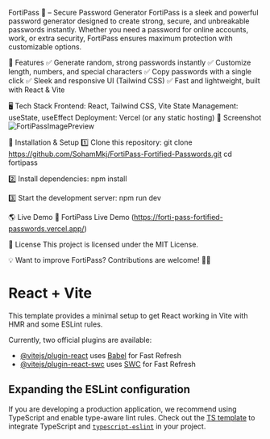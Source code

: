 FortiPass 🔐 – Secure Password Generator
FortiPass is a sleek and powerful password generator designed to create strong, secure, and unbreakable passwords instantly. Whether you need a password for online accounts, work, or extra security, FortiPass ensures maximum protection with customizable options.

🚀 Features
✅ Generate random, strong passwords instantly
✅ Customize length, numbers, and special characters
✅ Copy passwords with a single click
✅ Sleek and responsive UI (Tailwind CSS)
✅ Fast and lightweight, built with React & Vite

🖥 Tech Stack
Frontend: React, Tailwind CSS, Vite
State Management: useState, useEffect
Deployment: Vercel (or any static hosting)
📸 Screenshot
![FortiPassImagePreview](https://github.com/user-attachments/assets/cd8ffa8e-e937-4f8d-a26f-64f9b7e87387)


🔧 Installation & Setup
1️⃣ Clone this repository:
git clone https://github.com/SohamMkj/FortiPass-Fortified-Passwords.git
cd fortipass

2️⃣ Install dependencies:
npm install

3️⃣ Start the development server:
npm run dev

🌎 Live Demo
🔗 FortiPass Live Demo (https://forti-pass-fortified-passwords.vercel.app/)

📜 License
This project is licensed under the MIT License.

💡 Want to improve FortiPass? Contributions are welcome! 🚀✨


# React + Vite

This template provides a minimal setup to get React working in Vite with HMR and some ESLint rules.

Currently, two official plugins are available:

- [@vitejs/plugin-react](https://github.com/vitejs/vite-plugin-react/blob/main/packages/plugin-react/README.md) uses [Babel](https://babeljs.io/) for Fast Refresh
- [@vitejs/plugin-react-swc](https://github.com/vitejs/vite-plugin-react-swc) uses [SWC](https://swc.rs/) for Fast Refresh

## Expanding the ESLint configuration

If you are developing a production application, we recommend using TypeScript and enable type-aware lint rules. Check out the [TS template](https://github.com/vitejs/vite/tree/main/packages/create-vite/template-react-ts) to integrate TypeScript and [`typescript-eslint`](https://typescript-eslint.io) in your project.
